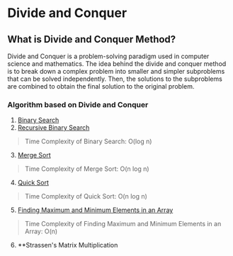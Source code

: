 # Divide and Conquer

## What is Divide and Conquer Method?

Divide and Conquer is a problem-solving paradigm used in computer science and mathematics. The idea behind the divide and conquer method is to break down a complex problem into smaller and simpler subproblems that can be solved independently. Then, the solutions to the subproblems are combined to obtain the final solution to the original problem.

### Algorithm based on Divide and Conquer

1. [Binary Search](binarySearch.cpp)
2. [Recursive Binary Search](RecursiveBinarySearch.cpp)

> Time Complexity of Binary Search: O(log n)

3. [Merge Sort](mergeSort.cpp)

> Time Complexity of Merge Sort: O(n log n)

4. [Quick Sort](QuickSort.cpp)

> Time Complexity of Quick Sort: O(n log n)

5. [Finding Maximum and Minimum Elements in an Array](FindingMax_and_Min.cpp)

> Time Complexity of Finding Maximum and Minimum Elements in an Array: O(n)

6. **Strassen's Matrix Multiplication
